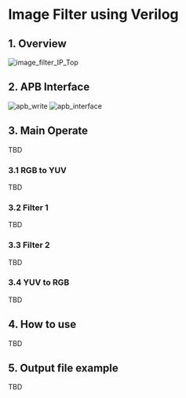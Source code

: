 # Image Filter using Verilog

## 1. Overview
![image_filter_IP_Top](https://github.com/kyun1016/Image_Filter_using_verilog/assets/42373004/fdd291ee-5951-432f-9476-8999b4adfa48)

## 2. APB Interface
![apb_write](https://github.com/kyun1016/Image_Filter_using_verilog/assets/42373004/57e08b52-17d7-4686-abb8-4a9dee54a037)
![apb_interface](https://github.com/kyun1016/Image_Filter_using_verilog/assets/42373004/d4818263-ea2e-432f-bd78-faefbae33f0c)

## 3. Main Operate
TBD

### 3.1 RGB to YUV
TBD

### 3.2 Filter 1
TBD

### 3.3 Filter 2
TBD

### 3.4 YUV to RGB
TBD

## 4. How to use
TBD

## 5. Output file example
TBD